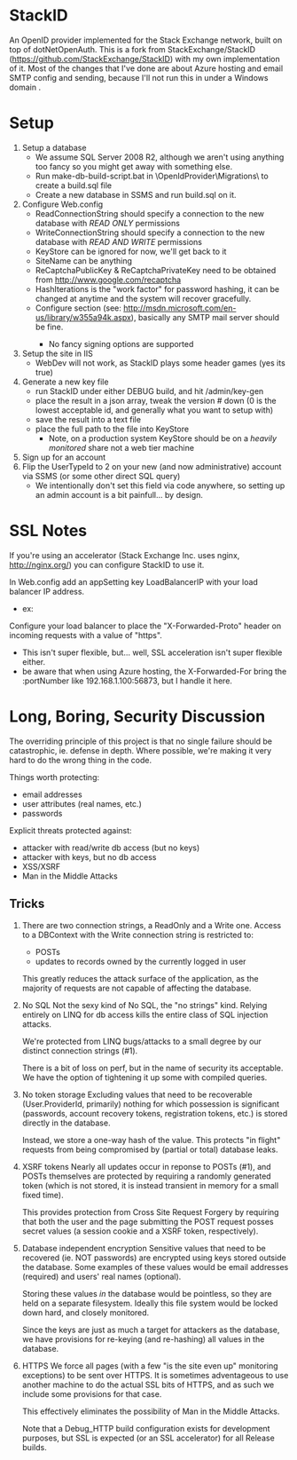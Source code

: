 # StackID
An OpenID provider implemented for the Stack Exchange network, built on top of dotNetOpenAuth.
This is a fork from StackExchange/StackID (https://github.com/StackExchange/StackID) with my own implementation of it. 
Most of the changes that I've done are about Azure hosting and email SMTP config and sending, because I'll not run this in under a Windows domain   .

Setup
=====

1. Setup a database
   - We assume SQL Server 2008 R2, although we aren't using anything too fancy so you might get away with something else.
   - Run make-db-build-script.bat in \OpenIdProvider\Migrations\ to create a build.sql file
   - Create a new database in SSMS and run build.sql on it.
2. Configure Web.config
   - ReadConnectionString should specify a connection to the new database with *READ ONLY* permissions
   - WriteConnectionString should specify a connection to the new database with *READ AND WRITE* permissions
   - KeyStore can be ignored for now, we'll get back to it
   - SiteName can be anything
   - ReCaptchaPublicKey & ReCaptchaPrivateKey need to be obtained from http://www.google.com/recaptcha
   - HashIterations is the "work factor" for password hashing, it can be changed at anytime and the system will recover gracefully.
   - Configure <mailSettings> section (see: http://msdn.microsoft.com/en-us/library/w355a94k.aspx), basically any SMTP mail server should be fine.
     * No fancy signing options are supported
3. Setup the site in IIS
   - WebDev will not work, as StackID plays some header games (yes its true)
4. Generate a new key file
   - run StackID under either DEBUG build, and hit /admin/key-gen
   - place the result in a json array, tweak the version # down (0 is the lowest acceptable id, and generally what you want to setup with)
   - save the result into a text file
   - place the full path to the file into KeyStore
     * Note, on a production system KeyStore should be on a *heavily monitored* share not a web tier machine
5. Sign up for an account
6. Flip the UserTypeId to 2 on your new (and now administrative) account via SSMS (or some other direct SQL query)
   - We intentionally don't set this field via code anywhere, so setting up an admin account is a bit painfull... by design.

SSL Notes
=========

If you're using an accelerator (Stack Exchange Inc. uses nginx, http://nginx.org/) you can configure StackID to use it.

In Web.config add an appSetting key LoadBalancerIP with your load balancer IP address.
 * ex: <add key="LoadBalancerIP" value="127.0.0.1" />

Configure your load balancer to place the "X-Forwarded-Proto" header on incoming requests with a value of "https".
 * This isn't super flexible, but... well, SSL acceleration isn't super flexible either.
 * be aware that when using Azure hosting, the X-Forwarded-For bring the :portNumber like 192.168.1.100:56873, but I handle it here.

Long, Boring, Security Discussion
=================================

The overriding principle of this project is that no single failure should be catastrophic, ie. defense in depth.
Where possible, we're making it very hard to do the wrong thing in the code.

Things worth protecting:
 - email addresses
 - user attributes (real names, etc.)
 - passwords

 Explicit threats protected against:
  - attacker with read/write db access (but no keys)
  - attacker with keys, but no db access
  - XSS/XSRF
  - Man in the Middle Attacks

Tricks
------

1. There are two connection strings, a ReadOnly and a Write one.
   Access to a DBContext with the Write connection string is restricted to:
     - POSTs
     - updates to records owned by the currently logged in user

   This greatly reduces the attack surface of the application, as the majority of requests
   are not capable of affecting the database.

2. No SQL
   Not the sexy kind of No SQL, the "no strings" kind.  Relying entirely on LINQ for db 
   access kills the entire class of SQL injection attacks.

   We're protected from LINQ bugs/attacks to a small degree by our distinct connection strings (#1).

   There is a bit of loss on perf, but in the name of security its acceptable.  We have the option
   of tightening it up some with compiled queries.

3. No token storage
   Excluding values that need to be recoverable (User.ProviderId, primarily) nothing for which
   possession is significant (passwords, account recovery tokens, registration tokens, etc.) is stored
   directly in the database.

   Instead, we store a one-way hash of the value.  This protects "in flight" requests from being compromised
   by (partial or total) database leaks.

3. XSRF tokens
   Nearly all updates occur in reponse to POSTs (#1), and POSTs themselves are protected by requiring
   a randomly generated token (which is not stored, it is instead transient in memory for a small fixed time).

   This provides protection from Cross Site Request Forgery by requiring that both the user and the page
   submitting the POST request posses secret values (a session cookie and a XSRF token, respectively).

4. Database independent encryption
   Sensitive values that need to be recovered (ie. NOT passwords) are encrypted using keys stored outside
   the database.  Some examples of these values would be email addresses (required) and users' real names
   (optional).

   Storing these values *in* the database would be pointless, so they are held on a separate filesystem.
   Ideally this file system would be locked down hard, and closely monitored.

   Since the keys are just as much a target for attackers as the database, we have provisions for re-keying 
   (and re-hashing) all values in the database.

5. HTTPS
   We force all pages (with a few "is the site even up" monitoring exceptions) to be sent over HTTPS.
   It is sometimes adventageous to use another machine to do the actual SSL bits of HTTPS, and as such
   we include some provisions for that case.

   This effectively eliminates the possibility of Man in the Middle Attacks.

   Note that a Debug_HTTP build configuration exists for development purposes, but SSL is expected (or an SSL accelerator) for all Release builds.